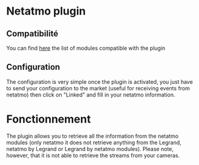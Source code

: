# Netatmo plugin

## Compatibilité

You can find [here](https://compatibility.jeedom.com/index.php?v=d&p=home&plugin=netatmo) the list of modules compatible with the plugin

## Configuration

The configuration is very simple once the plugin is activated, you just have to send your configuration to the market (useful for receiving events from netatmo) then click on "Linked" and fill in your netatmo information.

# Fonctionnement

The plugin allows you to retrieve all the information from the netatmo modules (only netatmo it does not retrieve anything from the Legrand, netatmo by Legrand or Legrand by netatmo modules). Please note, however, that it is not able to retrieve the streams from your cameras.
